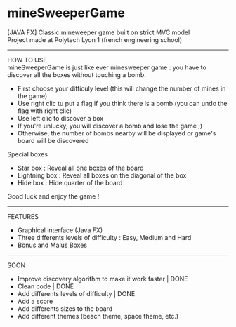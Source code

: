 # mineSweeperGame
[JAVA FX] Classic mineweeper game built on strict MVC model
<br /> Project made at Polytech Lyon 1 (french engineering school)

*********************************************************************************************************************************************
HOW TO USE
<br /> mineSweeperGame is just like ever minesweeper game : you have to discover all the boxes without touching a bomb.
- First choose your difficuly level (this will change the number of mines in the game)
- Use right clic tu put a flag if you think there is a bomb (you can undo the flag with right clic)
- Use left clic to discover a box
- If you're unlucky, you will discover a bomb and lose the game ;)
- Otherwise, the number of bombs nearby will be displayed or game's board will be discovered

Special boxes
- Star box : Reveal all one boxes of the board
- Lightning box : Reveal all boxes on the diagonal of the box
- Hide box : Hide quarter of the board

Good luck and enjoy the game !

*********************************************************************************************************************************************
FEATURES
- Graphical interface (Java FX)
- Three differents levels of difficulty : Easy, Medium and Hard
- Bonus and Malus Boxes

*********************************************************************************************************************************************
SOON
- Improve discovery algorithm to make it work faster | DONE
- Clean code | DONE
- Add differents levels of difficulty | DONE
- Add a score
- Add differents sizes to the board
- Add different themes (beach theme, space theme, etc.)
